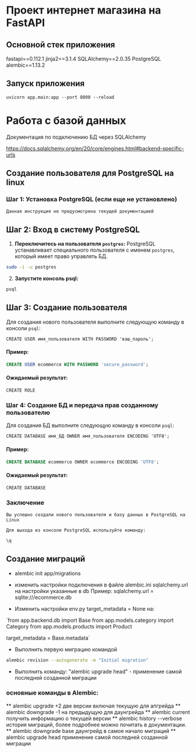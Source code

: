 # Проект интернет магазина на FastAPI


## Основной стек приложения

fastapi==0.112.1
jinja2==3.1.4
SQLAlchemy==2.0.35
PostgreSQL
alembic==1.13.2


## Запуск приложения

`
uvicorn app.main:app --port 8000 --reload
`
# Работа с базой данных

Документация по подключению БД через SQLAlchemy

https://docs.sqlalchemy.org/en/20/core/engines.html#backend-specific-urls

## Создание пользователя для PostgreSQL на linux

### Шаг 1: Установка PostgreSQL (если еще не установлено)
`Данная инструкция не предусмотрена текущей документацией`

## Шаг 2: Вход в систему PostgreSQL

1. **Переключитесь на пользователя `postgres`:**
   PostgreSQL устанавливает специального пользователя с именем `postgres`, который имеет право управлять БД.

```bash
sudo -i -u postgres
````

2. **Запустите консоль psql:**

```bash
psql
````
## Шаг 3: Создание пользователя

Для создания нового пользователя выполните следующую команду в консоли `psql`:

`
CREATE USER имя_пользователя WITH PASSWORD 'ваш_пароль';
`
#### Пример:
```sql
CREATE USER ecommerce WITH PASSWORD 'secure_password';
```
#### Ожидаемый результат:

`CREATE ROLE`

### Шаг 4: Создание БД и передача прав созданному пользователю

Для создания БД выполните следующую команду в консоли `psql`:

`
CREATE DATABASE имя_БД OWNER имя_пользователя ENCODING 'UTF8';
`
#### Пример:
```sql
CREATE DATABASE ecommerce OWNER ecommerce ENCODING 'UTF8';
```
#### Ожидаемый результат:

`CREATE DATABASE`

### Заключение

`Вы успешно создали нового пользователя и базу данных в PostgreSQL на Linux`

`Для выхода из консоли PostgreSQL используйте команду:`

```bash
\q
````

## Создание миграций

* alembic init app/migrations

* изменить настройки подключения в файле alembic.ini sqlalchemy.url на настройки указанные в db
Пример: sqlalchemy.url = sqlite:///ecommerce.db

* Изменить настройки env.py target_metadata = None на: 

`from app.backend.db import Base
from app.models.category import Category
from app.models.products import Product

target_metadata = Base.metadata`

* Выполнить первую миграцию командой

```bash
alembic revision --autogenerate -m "Initial migration"
```

* Выполнить команду: "alembic upgrade head" - применение самой последней созданной миграции

### основные команды в Alembic:

** alembic upgrade +2 две версии включая текущую для апгрейда
** alembic downgrade -1 на предыдущую для даунгрейда
** alembic current получить информацию о текущей версии
** alembic history --verbose история миграций, более подробнее можно почитать в документации.
** alembic downgrade base даунгрейд в самое начало миграций
** alembic upgrade head применение самой последней созданной миграции
